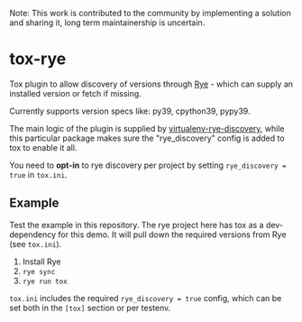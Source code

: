 Note: This work is contributed to the community by implementing a solution and
sharing it, long term maintainership is uncertain.

# tox-rye

Tox plugin to allow discovery of versions through [Rye][rye] - which can
supply an installed version or fetch if missing.

Currently supports version specs like: py39, cpython39, pypy39.

[rye]: https://rye-up.com

The main logic of the plugin is supplied by [virtualenv-rye-discovery](https://github.com/bluss/virtualenv-rye-discovery),
while this particular package makes sure the "rye_discovery" config is added to
tox to enable it all.

You need to **opt-in** to rye discovery per project by setting `rye_discovery = true`
in `tox.ini`.

## Example

Test the example in this repository. The rye project here has tox as a
dev-dependency for this demo. It will pull down the required versions
from Rye (see `tox.ini`).

1. Install Rye
2. `rye sync`
3. `rye run tox`

`tox.ini` includes the required `rye_discovery = true` config, which can be set
both in the `[tox]` section or per testenv.
